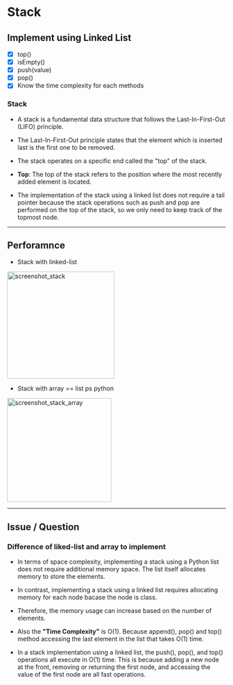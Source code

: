 # Stack


## Implement using Linked List
- [x] top()
- [x] isEmpty()
- [x] push(value)
- [x] pop()
- [x] Know the time complexity for each methods

### Stack
- A stack is a fundamental data structure that follows the Last-In-First-Out (LIFO) principle.
- The Last-In-First-Out principle states that the element which is inserted last is the first one to be removed.
- The stack operates on a specific end called the "top" of the stack.
- **Top**: The top of the stack refers to the position where the most recently added element is located.

- The implementation of the stack using a linked list does not require a tail pointer because the stack operations such as push and pop are performed on the top of the stack, so we only need to keep track of the topmost node.


---

## Perforamnce
- Stack with linked-list
<img width="247" alt="screenshot_stack" src="https://github.com/rolemadelen/madelenrissa/assets/102719063/1dbfe04a-7ea5-4ae5-bfec-14e0c6358013">

- Stack with array == list ps python
<img width="240" alt="screenshot_stack_array" src="https://github.com/rolemadelen/madelenrissa/assets/102719063/365c71cc-1087-471e-8508-a8d53567b965">


---
## Issue / Question

### Difference of liked-list and array to implement

- In terms of space complexity, implementing a stack using a Python list does not require additional memory space. The list itself allocates memory to store the elements.
- In contrast, implementing a stack using a linked list requires allocating memory for each node bacase the node is class.
- Therefore, the memory usage can increase based on the number of elements.

- Also the **"Time Complexity"** is O(1). Because append(), pop() and top() method accessing the last element in the list that takes O(1) time.

- In a stack implementation using a linked list, the push(), pop(), and top() operations all execute in O(1) time. This is because adding a new node at the front, removing or returning the first node, and accessing the value of the first node are all fast operations.